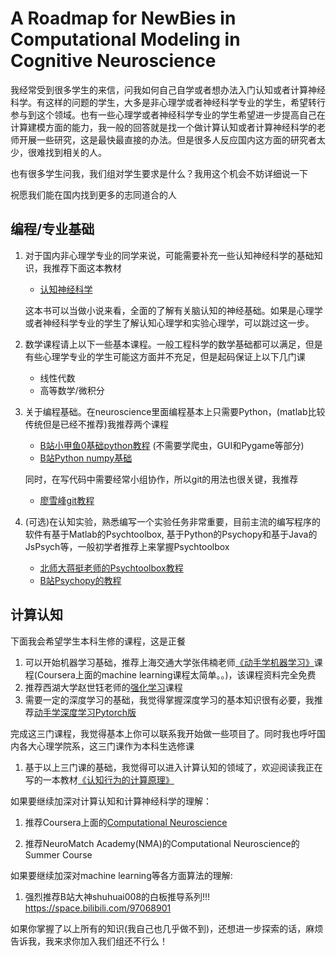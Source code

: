 # A Roadmap for NewBies in Computational Modeling in Cognitive Neuroscience

我经常受到很多学生的来信，问我如何自己自学或者想办法入门认知或者计算神经科学。有这样的问题的学生，大多是非心理学或者神经科学专业的学生，希望转行参与到这个领域。也有一些心理学或者神经科学专业的学生希望进一步提高自己在计算建模方面的能力，我一般的回答就是找一个做计算认知或者计算神经科学的老师开展一些研究，这是最快最直接的办法。但是很多人反应国内这方面的研究者太少，很难找到相关的人。

也有很多学生问我，我们组对学生要求是什么？我用这个机会不妨详细说一下

祝愿我们能在国内找到更多的志同道合的人

## 编程/专业基础

1. 对于国内非心理学专业的同学来说，可能需要补充一些认知神经科学的基础知识，我推荐下面这本教材

   * [认知神经科学](https://book.douban.com/subject/5937126/)

   这本书可以当做小说来看，全面的了解有关脑认知的神经基础。如果是心理学或者神经科学专业的学生了解认知心理学和实验心理学，可以跳过这一步。

2. 数学课程请上以下一些基本课程。一般工程科学的数学基础都可以满足，但是有些心理学专业的学生可能这方面并不充足，但是起码保证上以下几门课
   * 线性代数
   * 高等数学/微积分

3. 关于编程基础。在neuroscience里面编程基本上只需要Python，(matlab比较传统但是已经不推荐)我推荐两个课程
   * [B站小甲鱼0基础python教程](https://www.bilibili.com/video/av4050443/) (不需要学爬虫，GUI和Pygame等部分)
   * [B站Python numpy基础](https://www.bilibili.com/video/BV1U7411x76j)

   同时，在写代码中需要经常小组协作，所以git的用法也很关键，我推荐

   * [廖雪峰git教程](https://www.liaoxuefeng.com/wiki/896043488029600)

4. (可选)在认知实验，熟悉编写一个实验任务非常重要，目前主流的编写程序的软件有基于Matlab的Psychtoolbox, 基于Python的Psychopy和基于Java的JsPsych等，一般初学者推荐上来掌握Psychtoolbox
   * [北师大蒋挺老师的Psychtoolbox教程](https://zhuanlan.zhihu.com/p/45073723)
   * [B站Psychopy的教程](https://space.bilibili.com/357829140/channel/detail?cid=159082)

## 计算认知

下面我会希望学生本科生修的课程，这是正餐

1. 可以开始机器学习基础，推荐上海交通大学张伟楠老师[《动手学机器学习》](https://hml.boyuai.com/)课程(Coursera上面的machine learning课程太简单。。)，该课程资料完全免费
2. 推荐西湖大学赵世钰老师的[强化学习](https://www.bilibili.com/opus/709028860846407685)课程
3. 需要一定的深度学习的基础，我觉得掌握深度学习的基本知识很有必要，我推荐[动手学深度学习Pytorch版](https://tangshusen.me/Dive-into-DL-PyTorch/#/)

完成这三门课程，我觉得基本上你可以联系我开始做一些项目了。同时我也呼吁国内各大心理学院系，这三门课作为本科生选修课

1. 基于以上三门课的基础，我觉得可以进入计算认知的领域了，欢迎阅读我正在写的一本教材[《认知行为的计算原理》](https://ruyuanzhang.gitbook.io/compmodcogpsy)

如果要继续加深对计算认知和计算神经科学的理解：

1. 推荐Coursera上面的[Computational Neuroscience](https://www.coursera.org/learn/computational-neuroscience)

2. 推荐NeuroMatch Academy(NMA)的Computational Neuroscience的Summer Course

如果要继续加深对machine learning等各方面算法的理解:

1. 强烈推荐B站大神shuhuai008的白板推导系列!!! https://space.bilibili.com/97068901

如果你掌握了以上所有的知识(我自己也几乎做不到)，还想进一步探索的话，麻烦告诉我，我来求你加入我们组还不行么！